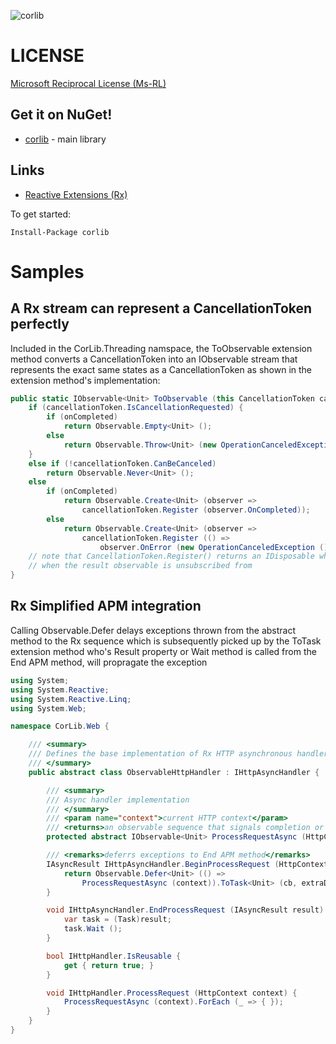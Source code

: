 ![corlib](corlib/raw/master/inc/corlib.png)
# LICENSE
[Microsoft Reciprocal License (Ms-RL)](http://www.opensource.org/licenses/MS-RL)

## Get it on NuGet!

* [corlib](http://nuget.org/List/Packages/corlib) - main library

## Links

* [Reactive Extensions (Rx)](http://msdn.microsoft.com/en-us/data/gg577609)

To get started:

    Install-Package corlib

# Samples
## A Rx stream can represent a CancellationToken perfectly
Included in the CorLib.Threading namspace, the ToObservable extension method converts a CancellationToken
into an IObservable<Unit> stream that represents the exact same states as a CancellationToken as shown
in the extension method's implementation:

```csharp
public static IObservable<Unit> ToObservable (this CancellationToken cancellationToken, bool onCompleted = false) {
    if (cancellationToken.IsCancellationRequested) {
        if (onCompleted)
            return Observable.Empty<Unit> ();
        else
            return Observable.Throw<Unit> (new OperationCanceledException ());
    }
    else if (!cancellationToken.CanBeCanceled)
        return Observable.Never<Unit> ();
    else
        if (onCompleted)
            return Observable.Create<Unit> (observer =>
                cancellationToken.Register (observer.OnCompleted));
        else
            return Observable.Create<Unit> (observer =>
                cancellationToken.Register (() =>
                    observer.OnError (new OperationCanceledException ())));
    // note that CancellationToken.Register() returns an IDisposable which is disposed of
    // when the result observable is unsubscribed from
}
```
## Rx Simplified APM integration
Calling Observable.Defer delays exceptions thrown from the abstract method to the Rx sequence which
is subsequently picked up by the ToTask extension method who's Result property or Wait method
is called from the End APM method, will propragate the exception

```csharp
using System;
using System.Reactive;
using System.Reactive.Linq;
using System.Web;

namespace CorLib.Web {

    /// <summary>
    /// Defines the base implementation of Rx HTTP asynchronous handler objects
    /// </summary>
    public abstract class ObservableHttpHandler : IHttpAsyncHandler {

        /// <summary>
        /// Async handler implementation
        /// </summary>
        /// <param name="context">current HTTP context</param>
        /// <returns>an observable sequence that signals completion or an error</returns>
        protected abstract IObservable<Unit> ProcessRequestAsync (HttpContext context);

        /// <remarks>deferrs exceptions to End APM method</remarks>
        IAsyncResult IHttpAsyncHandler.BeginProcessRequest (HttpContext context, AsyncCallback cb, object extraData) {
            return Observable.Defer<Unit> (() =>
                ProcessRequestAsync (context)).ToTask<Unit> (cb, extraData);
        }

        void IHttpAsyncHandler.EndProcessRequest (IAsyncResult result) {
            var task = (Task)result;
            task.Wait ();
        }

        bool IHttpHandler.IsReusable {
            get { return true; }
        }

        void IHttpHandler.ProcessRequest (HttpContext context) {
            ProcessRequestAsync (context).ForEach (_ => { });
        }
    }
}
```
